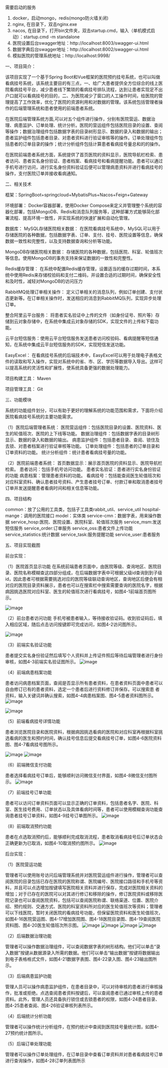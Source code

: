需要启动的服务
1. docker，启动mongo，redis(mongo防火墙关闭)
2. nginx, 在目录下，双击nginx.exe
3. nacos, 在目录下，打开bin文件夹，双击startup.cmd，输入（单机模式启动）：startup.cmd -m standalone
1. 医院设置后台swagger地址：http://localhost:8003/swagger-ui.html
2. 数据字典后台swagger地址：http://localhost:8002/swagger-ui.html
3. 模拟医院的管理系统地址：http://localhost:9998/

一、项目简介：

该项目实现了一个基于Spring Boot和Vue框架的医院预约挂号系统，也可以叫做看病挂号系统，该系统主要目的有三点，一、给广大患者提供全方位综合的线上医院看病挂号平台，减少患者线下繁琐的看病挂号排队流程，达到让患者实现足不出户口就可以看病挂号的目的，二、为医院减少了窗口的人工操作时间，给医院的管理提高了工作效率，优化了医院的资源利用和对数据的管理。该系统包括管理者操作的后端管理系统和患者使用的前端患者系统。

在医院后端管理系统方面,可以对五个组件进行操作，分别有医院营运、数据治理、病患监护、订单处理、统计分析。医院的营运组件包括医院目录的设置、查阅等操作；数据治理组件包括数据字表的目录树形显示、数据的录入和数据的输出；患者监护组件包括患者目录、对患者资料进行验证审核等的操作。订单处理组件包括患者的订单目录的操作；统计分析组件包括计算患者看病挂号量总和的的操作。

在医院前端患者系统方面，系统提供了首页医院的资料显示，医院导航栏检索、患者访问、患者实名身份验证、患者档案、看病挂号和看病提醒功能。患者可以通过手机号进行访问，进行实名身份资料验证后便可以管理病患资料并进行看病挂号的操作，支付医院订单并接收看病通知。

二、相关技术

框架：SpringBoot+springcloud+MybatisPlus+Nacos+Feign+Gateway

环境部署：
Docker容器部署，使用Docker Compose来定义并管理整个系统的容器化部署，包括MongoDB、Redis和消息队列服务等，这种部署方式能够简化部署流程、提高环境一致性，并实现系统的快速扩展和自动化管理。

 数据库：
MySQL存储医院相关数据：
在医院看病挂号系统中，MySQL可以用于存储医院的各种数据，包括数据字表、订单、支付、挂号、医院设置等信息，确保数据一致性和完整性，以及支持数据查询和分析等功能。

MongoDB存储医院相关数据：
存储医院的各种数据，包括医院、科室、轮值班次等信息。使用MongoDB的事务支持来保证数据的一致性和完整性。

Redis缓存管理：
在系统中配置Redis缓存管理，设置适当的缓存过期时间，本系统中使用Redis来存储校验码和支付二维码，并设置合适的过期时间，确保安全性和及时性，减轻对MongoDB的访问压力

RabbitMQ处理订单相关操作：
定义订单相关的消息队列，例如订单创建、支付状态更新等。在订单相关操作时，发送相应的消息到RabbitMQ队列，实现异步处理订单。

 整合阿里云平台服务：
将患者实名验证中上传的文件（如身份证号、照片等）存储到云对象存储中，在系统中集成云对象存储的SDK，实现文件的上传和下载功能。

云平台短信服务：使用云平台短信服务发送患者访问校验码、看病提醒等短信通知，在系统中集成云平台短信服务的SDK，实现短信发送功能。

 EasyExcel：
在看病挂号系统的后端技术中，EasyExcel可以用于处理电子表格文件的读取和写入操作，实现对系统中的省、市、区、学历等数据导入导出。这样可以提高系统的灵活性和扩展性，使系统具备更强的数据处理能力。

项目构建工具：
Maven

项目管理工具：
Git

三、功能模块

系统的功能组件划分，可以有助于更好的理解系统的功能范围和需求，下面将介绍医院看病挂号系统的主要功能需求。

（1）医院后端管理者系统：
医院营运组件：包括医院目录的设置、医院资料、医生的轮值班次、医院的上下线等功能。
数据治理组件：包括数据字表的目录树形显示、数据的录入和数据的输出。
病患监护组件：包括患者目录、查阅、锁住及去锁、对患者档案进行验证审核等功能。
订单处理组件：包括患者的订单目录和订单资料的功能。
统计分析组件：统计患者看病挂号量的功能。

（2）医院前端患者系统：
首页数据显示：展示首页医院的资料显示、医院导航栏检索。
患者访问：包括手机号访问功能。
患者实名验证：患者进行实名身份验证的功能
病患档案：管理患者资料的功能。
看病挂号：包括能查阅医生轮值班次和对应科室资料、确认患者挂号资料、产生患者挂号订单、付款订单和取消患者挂号订单并发送提醒患者看病时间和相关信息等功能。

四、项目结构

common：放了公用的工具类，包括子工具类rabbit_util、service_util
hospital-mange：调用的医院接口
model：实体类
service-cmn：数据字表，用来操作数据
service_hosp:医院、医院设置、医院科室、轮值班次服务
service_msm:发送短信服务
service_order:订单服务
service_oss:患者文件上传功能
service_statistics:统计数据
service_task:服务提醒功能
service_user:患者服务

五、项目实现截图

前台实现：

（1）医院首页显示功能
在系统前端患者页面中，由医院等级、查询地区、医院目录、医院名称模糊查这四部分组成，在后端数据字表中可根据父级id查询到到子级id，因此患者可根据需要挑选对应的医院等级联动查询地区，查询地区后便会有相对应的医院目录资料展示，患者也可以在搜索栏中搜索需要查询的医院名字，根据病因挑选医院对应科室、医生的轮值班次进行看病挂号，如图4-1前端首页图所示。

![image](https://github.com/dazhuangli88/AppointmentRegistration_Parent/assets/138795186/60d32a25-d8bb-46b8-9d62-6e3425ff37f7)

（2）前台患者访问功能 手机号被患者输入，等待接收验证码。收到验证码后，填入相应区域，随后点击访问按键即可完成访问，如图4-2访问图所示。

![image](https://github.com/dazhuangli88/AppointmentRegistration_Parent/assets/138795186/825fe4ad-b4a5-4f74-a97c-078a32a23e6c)

（3）前端实名验证功能

患者提交实名身份验证然后填写个人资料并上传证件照后等待后端管理者进行身份审核，如图4-3前端实名验证图所示。
![image](https://github.com/dazhuangli88/AppointmentRegistration_Parent/assets/138795186/894cdd01-6ab7-4b6c-97fe-7421508291c8)

（4）前端病患档案功能

患者访问病患档案页面，查阅是否显示所有患者资料，在患者资料页面中患者可以自由修订已有的患者资料，选定一个患者后进行资料修订并保存。可以搜索患
者资料，输入关键词并确认搜索，如图4-4病患档案图、图4-5患者资料图所示。
![image](https://github.com/dazhuangli88/AppointmentRegistration_Parent/assets/138795186/2120cb26-4691-4d93-9848-474c4d8ad775)

![image](https://github.com/dazhuangli88/AppointmentRegistration_Parent/assets/138795186/a1ccd1cc-74f4-4bcc-a973-3adbf2a03c85)

（5）前端看病挂号详情功能

患者浏览医院目录和医院资料，根据病因挑选看病的医院和对应科室再根据科室挑选看病的医生和预约时间，确认挂号信息后提交看病挂号订单，如图4-6医院资料图、图4-7看病挂号图所示。

![image](https://github.com/dazhuangli88/AppointmentRegistration_Parent/assets/138795186/7d2b3afc-2967-4b92-aee4-dfd9fa411955)
![image](https://github.com/dazhuangli88/AppointmentRegistration_Parent/assets/138795186/472bbf76-ce19-4a80-9d76-a992df4b8fd4)

（6）前端微信支付功能

患者选择看病挂号订单后，能够顺利访问微信支付界面，如图4-8微信支付图所示。
![image](https://github.com/dazhuangli88/AppointmentRegistration_Parent/assets/138795186/d18d2bcd-4854-42c8-932a-67e4c04e34ed)

（7）前端挂号订单功能

患者可以访问订单资料页面可以显示正确的订单资料，包括患者名字、医院、科室、医生挂号费用、订单状态以及具体看病时间等，患者可以使用模糊查询功能查询患者挂号订单资料，如图4-9挂号订单图所示。
![image](https://github.com/dazhuangli88/AppointmentRegistration_Parent/assets/138795186/e3e1db12-d151-45b2-8468-5d012354729d)

（8）前端取消预约功能

患者在点选取消预约后，能够顺利完成取消流程，患者取消看病挂号后订单状态会正确更新为已取消，如图4-10取消预约图所示。
![image](https://github.com/dazhuangli88/AppointmentRegistration_Parent/assets/138795186/7909d694-6b43-48d6-988c-1976cb8d477f)

后台实现：

（1）医院营运功能

管理者可以使用账号访问后端管理系统并对医院营运组件进行操作，管理者可以查阅医院的目录包括已存在医院的医院称谓、医院编号、医院接口路径和手机号等资料，并且可以点选增加按键填写医院相关资料并进行保存，完成对医院相关资料的增加；对于已存在的医院可以对其进行修订和移除的操作，修订医院资料或移除医院记录也可以查阅医院资料，包括可以查阅医院称谓、联络渠道、位置、医院介绍、预约规则、交通方式、医院的科室资料所对应的医生轮值班次等资料；管理者可以下线医院，暂时关闭医院的看病挂号功能，但保留医院资料和医生轮值班次，如图4-16医院营运图、图4-17增加医院图、图4-18医院目录图、图4-19查阅医院资料图、图4-20医生轮值班次所示图。
![image](https://github.com/dazhuangli88/AppointmentRegistration_Parent/assets/138795186/17d224e5-a690-4e98-ba3d-c09dbe3b1808)
![image](https://github.com/dazhuangli88/AppointmentRegistration_Parent/assets/138795186/c3b9cdbe-4b6e-4010-a9c0-4bf31df03cfe)
![image](https://github.com/dazhuangli88/AppointmentRegistration_Parent/assets/138795186/1186a364-c233-4911-8c6a-ab70b689103a)
![image](https://github.com/dazhuangli88/AppointmentRegistration_Parent/assets/138795186/f254e65d-9ba1-4a70-911d-68f99f02653f)

（2）后端数据治理功能

管理者可以操作数据治理组件，可以查阅数据字表的树形结构。他们可以单击“录入数据”按键从数据源录入所需的数据。他们可以单击“输出数据”按键将数据输出到电子表格格式文件，如图4-21数据字表图、图4-22录入图、图4-23输出图所示。

（3）后端病患监护功能

管理人员可以操作病患监护组件，在患者目录中，可以对待审核的患者进行审核操作，批准或拒绝。点选查阅患者资料按键后，可以查阅患者已通过审核上传的患者资料。此外，管理人员还具备执行锁住或去锁患者的权限，如图4-24患者目录、图4-25患者查阅、图4-26验证审核列表所示。

（4）后端统计分析功能

管理者可以操作统计分析组件，在预约统计中查阅到医院挂号量统计图，如图4-27预约统计图所示。

（5）后端订单处理功能

管理者可以操作订单处理组件，在订单目录中查看订单资料并对患者看病挂号订单进行查询操作，如图4-28订单列表图所示


















